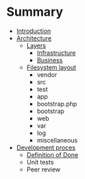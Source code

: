# Summary

* [Introduction](README.md)
* [Architecture](docs/architecture.md)
   * [Layers](docs/layered_architecture.md)
       * [Infrastructure](docs/docs/architecture/layers/infrastructure.md)
       * [Business](docs/docs/architecture/layers/business.md)
   * [Filesystem layout](docs/filesystem-layout.md)
       * vendor
       * src
       * test
       * app
       * bootstrap.php
       * bootstrap
       * web
       * var
       * log
       * miscellaneous
* [Development proces](docs/development_proces.md)
   * [Definition of Done](docs/development-proces/definition_of_done.md)
   * Unit tests
   * Peer review

